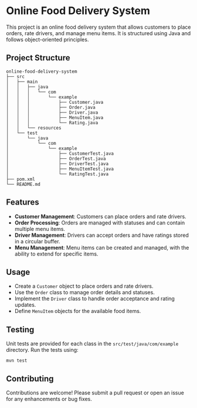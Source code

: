 # Online Food Delivery System

This project is an online food delivery system that allows customers to place orders, rate drivers, and manage menu items. It is structured using Java and follows object-oriented principles.

## Project Structure

```
online-food-delivery-system
├── src
│   ├── main
│   │   ├── java
│   │   │   └── com
│   │   │       └── example
│   │   │           ├── Customer.java
│   │   │           ├── Order.java
│   │   │           ├── Driver.java
│   │   │           ├── MenuItem.java
│   │   │           └── Rating.java
│   │   └── resources
│   └── test
│       └── java
│           └── com
│               └── example
│                   ├── CustomerTest.java
│                   ├── OrderTest.java
│                   ├── DriverTest.java
│                   ├── MenuItemTest.java
│                   └── RatingTest.java
├── pom.xml
└── README.md
```

## Features

- **Customer Management**: Customers can place orders and rate drivers.
- **Order Processing**: Orders are managed with statuses and can contain multiple menu items.
- **Driver Management**: Drivers can accept orders and have ratings stored in a circular buffer.
- **Menu Management**: Menu items can be created and managed, with the ability to extend for specific items.

## Usage

- Create a `Customer` object to place orders and rate drivers.
- Use the `Order` class to manage order details and statuses.
- Implement the `Driver` class to handle order acceptance and rating updates.
- Define `MenuItem` objects for the available food items.

## Testing

Unit tests are provided for each class in the `src/test/java/com/example` directory. Run the tests using:
```
mvn test
```

## Contributing

Contributions are welcome! Please submit a pull request or open an issue for any enhancements or bug fixes.
